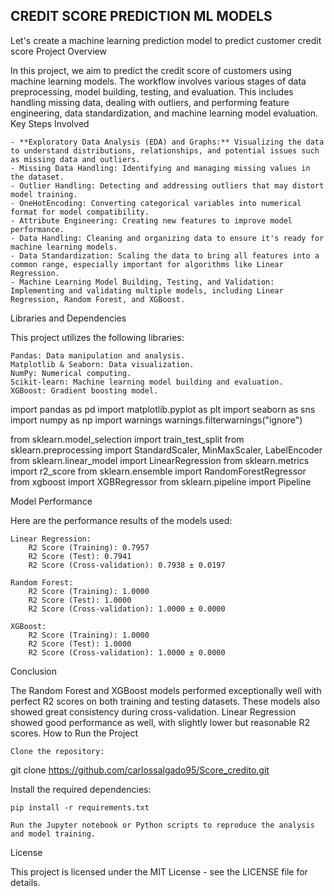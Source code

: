 ## CREDIT SCORE PREDICTION ML MODELS


Let's create a machine learning prediction model to predict customer credit score
Project Overview

In this project, we aim to predict the credit score of customers using machine learning models. The workflow involves various stages of data preprocessing, model building, testing, and evaluation. This includes handling missing data, dealing with outliers, and performing feature engineering, data standardization, and machine learning model evaluation.
Key Steps Involved

    - **Exploratory Data Analysis (EDA) and Graphs:** Visualizing the data to understand distributions, relationships, and potential issues such as missing data and outliers.
    - Missing Data Handling: Identifying and managing missing values in the dataset.
    - Outlier Handling: Detecting and addressing outliers that may distort model training.
    - OneHotEncoding: Converting categorical variables into numerical format for model compatibility.
    - Attribute Engineering: Creating new features to improve model performance.
    - Data Handling: Cleaning and organizing data to ensure it's ready for machine learning models.
    - Data Standardization: Scaling the data to bring all features into a common range, especially important for algorithms like Linear Regression.
    - Machine Learning Model Building, Testing, and Validation: Implementing and validating multiple models, including Linear Regression, Random Forest, and XGBoost.

Libraries and Dependencies

This project utilizes the following libraries:

    Pandas: Data manipulation and analysis.
    Matplotlib & Seaborn: Data visualization.
    NumPy: Numerical computing.
    Scikit-learn: Machine learning model building and evaluation.
    XGBoost: Gradient boosting model.

import pandas as pd
import matplotlib.pyplot as plt
import seaborn as sns
import numpy as np
import warnings
warnings.filterwarnings("ignore")

from sklearn.model_selection import train_test_split
from sklearn.preprocessing import StandardScaler, MinMaxScaler, LabelEncoder
from sklearn.linear_model import LinearRegression
from sklearn.metrics import r2_score
from sklearn.ensemble import RandomForestRegressor
from xgboost import XGBRegressor
from sklearn.pipeline import Pipeline

Model Performance

Here are the performance results of the models used:

    Linear Regression:
        R2 Score (Training): 0.7957
        R2 Score (Test): 0.7941
        R2 Score (Cross-validation): 0.7938 ± 0.0197

    Random Forest:
        R2 Score (Training): 1.0000
        R2 Score (Test): 1.0000
        R2 Score (Cross-validation): 1.0000 ± 0.0000

    XGBoost:
        R2 Score (Training): 1.0000
        R2 Score (Test): 1.0000
        R2 Score (Cross-validation): 1.0000 ± 0.0000

Conclusion

The Random Forest and XGBoost models performed exceptionally well with perfect R2 scores on both training and testing datasets. These models also showed great consistency during cross-validation. Linear Regression showed good performance as well, with slightly lower but reasonable R2 scores.
How to Run the Project

    Clone the repository:

git clone https://github.com/carlossalgado95/Score_credito.git

Install the required dependencies:

    pip install -r requirements.txt

    Run the Jupyter notebook or Python scripts to reproduce the analysis and model training.

License

This project is licensed under the MIT License - see the LICENSE file for details.
